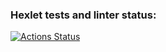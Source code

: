 ### Hexlet tests and linter status:
[![Actions Status](https://github.com/SspablosS/frontend-project-44/actions/workflows/hexlet-check.yml/badge.svg)](https://github.com/SspablosS/frontend-project-44/actions)